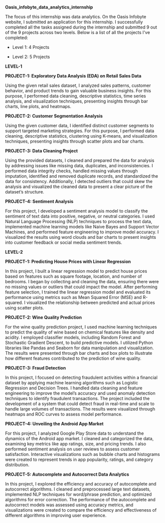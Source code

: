 **Oasis_infobyte_data_analytics_internship**

The focus of this internship was data analytics. On the Oasis Infobyte website, I submitted an application for this internship. I successfully completed all the tasks assigned during the internship and submitted 9 out of the 9 projects across two levels. Below is a list of all the projects I've completed:  

- Level 1: 4 Projects
   
- Level 2: 5 Projects

**LEVEL-1**

**PROJECT-1: Exploratory Data Analysis (EDA) on Retail Sales Data**

Using the given retail sales dataset, I analyzed sales patterns, customer behavior, and product trends to gain valuable business insights. For this purpose, I performed data cleaning, descriptive statistics, time series analysis, and visualization techniques, presenting insights through bar charts, line plots, and heatmaps.

**PROJECT-2: Customer Segmentation Analysis**

Using the given customer data, I identified distinct customer segments to support targeted marketing strategies. For this purpose, I performed data cleaning, descriptive statistics, clustering using K-means, and visualization techniques, presenting insights through scatter plots and bar charts.

**PROJECT-3: Data Cleaning Project**

Using the provided datasets, I cleaned and prepared the data for analysis by addressing issues like missing data, duplicates, and inconsistencies. I performed data integrity checks, handled missing values through imputation, identified and removed duplicate records, and standardized the data for consistency. Additionally, I detected outliers that could skew the analysis and visualized the cleaned data to present a clear picture of the dataset’s structure.

**PROJECT-4: Sentiment Analysis**

For this project, I developed a sentiment analysis model to classify the sentiment of text data into positive, negative, or neutral categories. I used Natural Language Processing (NLP) techniques to process the text data, implemented machine learning models like Naive Bayes and Support Vector Machines, and performed feature engineering to improve model accuracy. I visualized the results using word clouds and bar charts to present insights into customer feedback or social media sentiment trends.


**LEVEL-2**

**PROJECT-1: Predicting House Prices with Linear Regression**

In this project, I built a linear regression model to predict house prices based on features such as square footage, location, and number of bedrooms. I began by collecting and cleaning the data, ensuring there were no missing values or outliers that could impact the model. After performing feature selection, I trained the linear regression model and evaluated its performance using metrics such as Mean Squared Error (MSE) and R-squared. I visualized the relationship between predicted and actual prices using scatter plots.

**PROJECT-2: Wine Quality Prediction**

For the wine quality prediction project, I used machine learning techniques to predict the quality of wine based on chemical features like density and acidity. I employed classifier models, including Random Forest and Stochastic Gradient Descent, to build predictive models. I utilized Python libraries like Pandas and Seaborn for data manipulation and visualization. The results were presented through bar charts and box plots to illustrate how different features contributed to the prediction of wine quality.

**PROJECT-3: Fraud Detection**

In this project, I focused on detecting fraudulent activities within a financial dataset by applying machine learning algorithms such as Logistic Regression and Decision Trees. I handled data cleaning and feature engineering to improve the model’s accuracy and used anomaly detection techniques to identify fraudulent transactions. The project included the development of a system that could detect fraud in real-time and scale to handle large volumes of transactions. The results were visualized through heatmaps and ROC curves to assess model performance.

**PROJECT-4: Unveiling the Android App Market**

For this project, I analyzed Google Play Store data to understand the dynamics of the Android app market. I cleaned and categorized the data, examining key metrics like app ratings, size, and pricing trends. I also performed sentiment analysis on user reviews to assess customer satisfaction. Interactive visualizations such as bubble charts and histograms were created to represent trends in app popularity, ratings, and category distribution.

**PROJECT-5: Autocomplete and Autocorrect Data Analytics**

In this project, I explored the efficiency and accuracy of autocomplete and autocorrect algorithms. I cleaned and preprocessed large text datasets, implemented NLP techniques for word/phrase prediction, and optimized algorithms for error correction. The performance of the autocomplete and autocorrect models was assessed using accuracy metrics, and visualizations were created to compare the efficiency and effectiveness of different algorithms in improving user experience.
